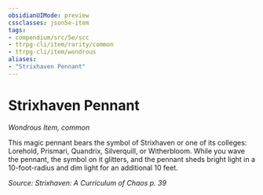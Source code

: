 ```yaml
---
obsidianUIMode: preview
cssclasses: json5e-item
tags:
- compendium/src/5e/scc
- ttrpg-cli/item/rarity/common
- ttrpg-cli/item/wondrous
aliases: 
- "Strixhaven Pennant"
---
```

# Strixhaven Pennant
*Wondrous Item, common*  


This magic pennant bears the symbol of Strixhaven or one of its colleges: Lorehold, Prismari, Quandrix, Silverquill, or Witherbloom. While you wave the pennant, the symbol on it glitters, and the pennant sheds bright light in a 10-foot-radius and dim light for an additional 10 feet.

*Source: Strixhaven: A Curriculum of Chaos p. 39*